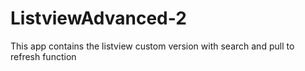 # ListviewAdvanced-2

This app contains the listview custom version with search and pull to refresh function
